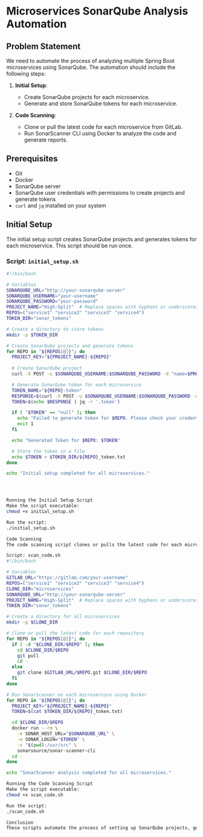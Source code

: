 # Microservices SonarQube Analysis Automation

## Problem Statement

We need to automate the process of analyzing multiple Spring Boot microservices using SonarQube. The automation should include the following steps:

1. **Initial Setup**:
   - Create SonarQube projects for each microservice.
   - Generate and store SonarQube tokens for each microservice.

2. **Code Scanning**:
   - Clone or pull the latest code for each microservice from GitLab.
   - Run SonarScanner CLI using Docker to analyze the code and generate reports.

## Prerequisites

- Git
- Docker
- SonarQube server
- SonarQube user credentials with permissions to create projects and generate tokens
- `curl` and `jq` installed on your system

## Initial Setup

The initial setup script creates SonarQube projects and generates tokens for each microservice. This script should be run once.

### Script: `initial_setup.sh`

```bash
#!/bin/bash

# Variables
SONARQUBE_URL="http://your-sonarqube-server"
SONARQUBE_USERNAME="your-username"
SONARQUBE_PASSWORD="your-password"
PROJECT_NAME="High-Split"  # Replace spaces with hyphens or underscores
REPOS=("service1" "service2" "service3" "service4")
TOKEN_DIR="sonar_tokens"

# Create a directory to store tokens
mkdir -p $TOKEN_DIR

# Create SonarQube projects and generate tokens
for REPO in "${REPOS[@]}"; do
  PROJECT_KEY="${PROJECT_NAME}-${REPO}"
  
  # Create SonarQube project
  curl -X POST -u $SONARQUBE_USERNAME:$SONARQUBE_PASSWORD -d "name=$PROJECT_KEY&project=$PROJECT_KEY" "$SONARQUBE_URL/api/projects/create"

  # Generate SonarQube token for each microservice
  TOKEN_NAME="${REPO}-token"
  RESPONSE=$(curl -X POST -u $SONARQUBE_USERNAME:$SONARQUBE_PASSWORD -d "name=$TOKEN_NAME" "$SONARQUBE_URL/api/user_tokens/generate")
  TOKEN=$(echo $RESPONSE | jq -r '.token')

  if [ "$TOKEN" == "null" ]; then
    echo "Failed to generate token for $REPO. Please check your credentials and SonarQube server."
    exit 1
  fi

  echo "Generated Token for $REPO: $TOKEN"

  # Store the token in a file
  echo $TOKEN > $TOKEN_DIR/${REPO}_token.txt
done

echo "Initial setup completed for all microservices."




Running the Initial Setup Script
Make the script executable:
chmod +x initial_setup.sh

Run the script:
./initial_setup.sh

Code Scanning
The code scanning script clones or pulls the latest code for each microservice and runs SonarScanner using Docker.

Script: scan_code.sh
#!/bin/bash

# Variables
GITLAB_URL="https://gitlab.com/your-username"
REPOS=("service1" "service2" "service3" "service4")
CLONE_DIR="microservices"
SONARQUBE_URL="http://your-sonarqube-server"
PROJECT_NAME="High-Split"  # Replace spaces with hyphens or underscores
TOKEN_DIR="sonar_tokens"

# Create a directory for all microservices
mkdir -p $CLONE_DIR

# Clone or pull the latest code for each repository
for REPO in "${REPOS[@]}"; do
  if [ -d "$CLONE_DIR/$REPO" ]; then
    cd $CLONE_DIR/$REPO
    git pull
    cd -
  else
    git clone $GITLAB_URL/$REPO.git $CLONE_DIR/$REPO
  fi
done

# Run SonarScanner on each microservice using Docker
for REPO in "${REPOS[@]}"; do
  PROJECT_KEY="${PROJECT_NAME}-${REPO}"
  TOKEN=$(cat $TOKEN_DIR/${REPO}_token.txt)

  cd $CLONE_DIR/$REPO
  docker run --rm \
    -e SONAR_HOST_URL="$SONARQUBE_URL" \
    -e SONAR_LOGIN="$TOKEN" \
    -v "$(pwd):/usr/src" \
    sonarsource/sonar-scanner-cli
  cd -
done

echo "SonarScanner analysis completed for all microservices."

Running the Code Scanning Script
Make the script executable:
chmod +x scan_code.sh

Run the script:
./scan_code.sh

Conclusion
These scripts automate the process of setting up SonarQube projects, generating tokens, and running code analysis for multiple Spring Boot microservices. Ensure that you replace the placeholder values with your actual details before running the scripts.
